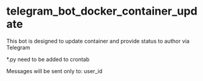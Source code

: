 # telegram_bot_docker_container_update

This bot is designed to update container and provide status to author via Telegram

*.py need to be added to crontab

Messages will be sent only to: user_id

